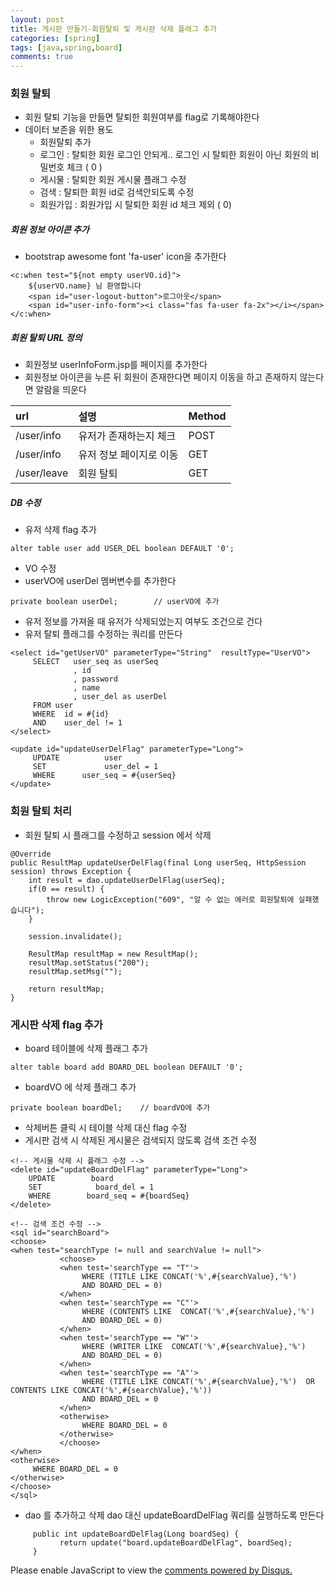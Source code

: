 ```yaml
---
layout: post
title: 게시판 만들기-회원탈퇴 및 게시판 삭제 플래그 추가
categories: [spring]
tags: [java,spring,board]
comments: true
---
```

### 회원 탈퇴
- 회원 탈퇴 기능을 만들면 탈퇴한 회원여부를 flag로 기록해야한다
- 데이터 보존을 위한 용도
    - 회원탈퇴 추가
    - 로그인 : 탈퇴한 회원 로그인 안되게.. 로그인 시 탈퇴한 회원이 아닌 회원의 비밀번호 체크 ( 0 )
    - 게시물 : 탈퇴한 회원 게시물 플래그 수정
    - 검색 : 탈퇴한 회원 id로 검색안되도록 수정
    - 회원가입 : 회원가입 시 탈퇴한 회원 id 체크 제외 ( 0)

##### 회원 정보 아이콘 추가
- bootstrap awesome font 'fa-user' icon을 추가한다

~~~
<c:when test="${not empty userVO.id}">
    ${userVO.name} 님 환영합니다
    <span id="user-logout-button">로그아웃</span>
    <span id="user-info-form"><i class="fas fa-user fa-2x"></i></span>    
</c:when>
~~~

##### 회원 탈퇴 URL 정의
- 회원정보 userInfoForm.jsp를 페이지를 추가한다
- 회원정보 아이콘을 누른 뒤 회원이 존재한다면 페이지 이동을 하고 존재하지 않는다면 알람을 띄운다

|url|설명|Method|
|:----|:----|:-----|
|/user/info| 유저가 존재하는지 체크 |POST |
|/user/info| 유저 정보 페이지로 이동 | GET |
|/user/leave| 회원 탈퇴 | GET |

##### DB 수정
- 유저 삭제 flag 추가

~~~
alter table user add USER_DEL boolean DEFAULT '0';
~~~

- VO 수정
- userVO에 userDel 멤버변수를 추가한다

~~~
private boolean userDel;        // userVO에 추가
~~~
- 유저 정보를 가져올 때 유저가 삭제되었는지 여부도 조건으로 건다
- 유저 탈퇴 플래그를 수정하는 쿼리를 만든다

~~~
<select id="getUserVO" parameterType="String"  resultType="UserVO">
     SELECT   user_seq as userSeq
              , id
              , password
              , name
              , user_del as userDel
     FROM user
     WHERE  id = #{id}
     AND    user_del != 1
</select>

<update id="updateUserDelFlag" parameterType="Long">
     UPDATE          user
     SET             user_del = 1
     WHERE      user_seq = #{userSeq}
</update>  
~~~

### 회원 탈퇴 처리
- 회원 탈퇴 시 플래그를 수정하고 session 에서 삭제

~~~
@Override
public ResultMap updateUserDelFlag(final Long userSeq, HttpSession session) throws Exception {
    int result = dao.updateUserDelFlag(userSeq);
    if(0 == result) {
        throw new LogicException("609", "알 수 없는 에러로 회원탈퇴에 실패했습니다");    
    }
    
    session.invalidate();
    
    ResultMap resultMap = new ResultMap();
    resultMap.setStatus("200");
    resultMap.setMsg("");    
    
    return resultMap;
}
~~~

### 게시판 삭제 flag 추가

- board 테이블에 삭제 플래그 추가

~~~
alter table board add BOARD_DEL boolean DEFAULT '0';
~~~
- boardVO 에 삭제 플래그 추가

~~~
private boolean boardDel;    // boardVO에 추가
~~~

- 삭제버튼 클릭 시 테이블 삭제 대신 flag 수정
- 게시판 검색 시 삭제된 게시물은 검색되지 않도록 검색 조건 수정

~~~
<!-- 게시물 삭제 시 플래그 수정 -->
<delete id="updateBoardDelFlag" parameterType="Long">
    UPDATE        board
    SET            board_del = 1
    WHERE        board_seq = #{boardSeq}
</delete>

<!-- 검색 조건 수정 -->
<sql id="searchBoard">
<choose>
<when test="searchType != null and searchValue != null">
           <choose>
           <when test='searchType == "T"'>
                WHERE (TITLE LIKE CONCAT('%',#{searchValue},'%')
                AND BOARD_DEL = 0)
           </when>
           <when test='searchType == "C"'>
                WHERE (CONTENTS LIKE  CONCAT('%',#{searchValue},'%')
                AND BOARD_DEL = 0)
           </when>
           <when test='searchType == "W"'>
                WHERE (WRITER LIKE  CONCAT('%',#{searchValue},'%')
                AND BOARD_DEL = 0)
           </when>
           <when test='searchType == "A"'>
                WHERE (TITLE LIKE CONCAT('%',#{searchValue},'%')  OR CONTENTS LIKE CONCAT('%',#{searchValue},'%'))
                AND BOARD_DEL = 0
           </when>
           <otherwise>
                WHERE BOARD_DEL = 0
           </otherwise>
           </choose>
</when>
<otherwise>
     WHERE BOARD_DEL = 0
</otherwise>
</choose>
</sql>

~~~

- dao 를 추가하고 삭제 dao 대신 updateBoardDelFlag 쿼리를 실행하도록 만든다

~~~
     public int updateBoardDelFlag(Long boardSeq) {
           return update("board.updateBoardDelFlag", boardSeq);
     }
~~~

<div id="disqus_thread"></div>
<script>

/**
*  RECOMMENDED CONFIGURATION VARIA*BLES: EDIT AND UNCOMMENT THE SECTION BELOW TO INSERT DYNAMIC VALUES FROM YOUR PLATFORM OR CMS.
*  LEARN WHY DEFINING THESE VARIABLES IS IMPORTANT: https://disqus.com/admin/universalcode/#configuration-variables*/
/*
var disqus_config = function () {
this.page.url = PAGE_URL;  // Replace PAGE_URL with your page's canonical URL variable
this.page.identifier = PAGE_IDENTIFIER; // Replace PAGE_IDENTIFIER with your page's unique identifier variable
};
*/
(function() { // DON'T EDIT BELOW THIS LINE
var d = document, s = d.createElement('script');
s.src = 'https://parkwonhui.disqus.com/embed.js';
s.setAttribute('data-timestamp', +new Date());
(d.head || d.body).appendChild(s);
})();
</script>
<noscript>Please enable JavaScript to view the <a href="https://disqus.com/?ref_noscript">comments powered by Disqus.</a></noscript>